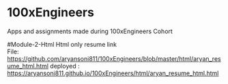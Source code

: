 # 100xEngineers
Apps and assignments made during 100xEngineers Cohort 

#Module-2-Html
Html only resume link <br>
File: https://github.com/aryansoni811/100xEngineers/blob/master/html/aryan_resume_html.html
deployed : https://aryansoni811.github.io/100xEngineers/html/aryan_resume_html.html
